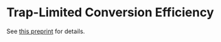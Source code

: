 # Trap-Limited Conversion Efficiency

See [this preprint](https://arxiv.org/abs/1912.07889) for details.
